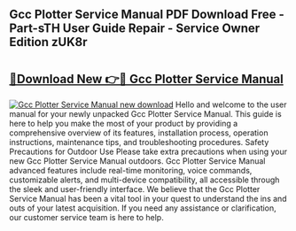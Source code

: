 ## Gcc Plotter Service Manual PDF Download Free - Part-sTH User Guide Repair - Service Owner Edition zUK8r

# <h2><a href="http://bc61546.oget.top/?id=Gcc+Plotter+Service+Manual">🔗Download New 👉🔴 Gcc Plotter Service Manual</a></h2>

[![Gcc Plotter Service Manual new download](https://i.imgur.com/5g1atiW.png)](http://bc61546.oget.top/?id=Gcc+Plotter+Service+Manual)
Hello and welcome to the user manual for your newly unpacked Gcc Plotter Service Manual. This guide is here to help you make the most of your product by providing a comprehensive overview of its features, installation process, operation instructions, maintenance tips, and troubleshooting procedures. Safety Precautions for Outdoor Use Please take extra precautions when using your new Gcc Plotter Service Manual outdoors. Gcc Plotter Service Manual advanced features include real-time monitoring, voice commands, customizable alerts, and multi-device compatibility, all accessible through the sleek and user-friendly interface. We believe that the Gcc Plotter Service Manual has been a vital tool in your quest to understand the ins and outs of your latest acquisition. If you need any assistance or clarification, our customer service team is here to help.
